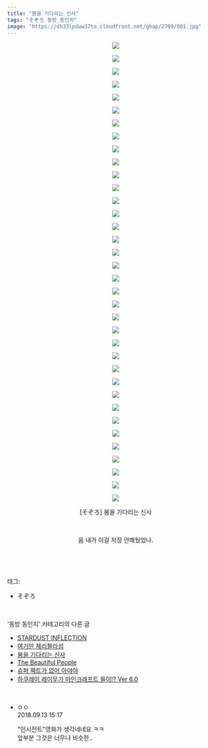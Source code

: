 ```yaml
---
title: "봄을 기다리는 신사"
tags: "そぞろ 동방_동인지"
image: "https://dh33lpduw37to.cloudfront.net/ghap/2709/001.jpg"
---
```

<div class="article">
<p style="text-align: center; clear: none; float: none;"><img src="{{ site.imgserver2 }}/ghap/2709/001.jpg"/></p>
<p style="text-align: center; clear: none; float: none;"><img src="{{ site.imgserver2 }}/ghap/2709/002.jpg"/></p>
<p style="text-align: center; clear: none; float: none;"><img src="{{ site.imgserver2 }}/ghap/2709/003.jpg"/></p>
<p style="text-align: center; clear: none; float: none;"><img src="{{ site.imgserver2 }}/ghap/2709/004.jpg"/></p>
<p style="text-align: center; clear: none; float: none;"><img src="{{ site.imgserver2 }}/ghap/2709/005.jpg"/></p>
<p style="text-align: center; clear: none; float: none;"><img src="{{ site.imgserver2 }}/ghap/2709/006.jpg"/></p>
<p style="text-align: center; clear: none; float: none;"><img src="{{ site.imgserver2 }}/ghap/2709/007.jpg"/></p>
<p style="text-align: center; clear: none; float: none;"><img src="{{ site.imgserver2 }}/ghap/2709/008.jpg"/></p>
<p style="text-align: center; clear: none; float: none;"><img src="{{ site.imgserver2 }}/ghap/2709/009.jpg"/></p>
<p style="text-align: center; clear: none; float: none;"><img src="{{ site.imgserver2 }}/ghap/2709/010.jpg"/></p>
<p style="text-align: center; clear: none; float: none;"><img src="{{ site.imgserver2 }}/ghap/2709/011.jpg"/></p>
<p style="text-align: center; clear: none; float: none;"><img src="{{ site.imgserver2 }}/ghap/2709/012.jpg"/></p>
<p style="text-align: center; clear: none; float: none;"><img src="{{ site.imgserver2 }}/ghap/2709/013.jpg"/></p>
<p style="text-align: center; clear: none; float: none;"><img src="{{ site.imgserver2 }}/ghap/2709/014.jpg"/></p>
<p style="text-align: center; clear: none; float: none;"><img src="{{ site.imgserver2 }}/ghap/2709/015.jpg"/></p>
<p style="text-align: center; clear: none; float: none;"><img src="{{ site.imgserver2 }}/ghap/2709/016.jpg"/></p>
<p style="text-align: center; clear: none; float: none;"><img src="{{ site.imgserver2 }}/ghap/2709/017.jpg"/></p>
<p style="text-align: center; clear: none; float: none;"><img src="{{ site.imgserver2 }}/ghap/2709/018.jpg"/></p>
<p style="text-align: center; clear: none; float: none;"><img src="{{ site.imgserver2 }}/ghap/2709/019.jpg"/></p>
<p style="text-align: center; clear: none; float: none;"><img src="{{ site.imgserver2 }}/ghap/2709/020.jpg"/></p>
<p style="text-align: center; clear: none; float: none;"><img src="{{ site.imgserver2 }}/ghap/2709/021.jpg"/></p>
<p style="text-align: center; clear: none; float: none;"><img src="{{ site.imgserver2 }}/ghap/2709/022.jpg"/></p>
<p style="text-align: center; clear: none; float: none;"><img src="{{ site.imgserver2 }}/ghap/2709/023.jpg"/></p>
<p style="text-align: center; clear: none; float: none;"><img src="{{ site.imgserver2 }}/ghap/2709/024.jpg"/></p>
<p style="text-align: center; clear: none; float: none;"><img src="{{ site.imgserver2 }}/ghap/2709/025.jpg"/></p>
<p style="text-align: center; clear: none; float: none;"><img src="{{ site.imgserver2 }}/ghap/2709/026.jpg"/></p>
<p style="text-align: center; clear: none; float: none;"><img src="{{ site.imgserver2 }}/ghap/2709/027.jpg"/></p>
<p style="text-align: center; clear: none; float: none;"><img src="{{ site.imgserver2 }}/ghap/2709/028.jpg"/></p>
<p style="text-align: center; clear: none; float: none;"><img src="{{ site.imgserver2 }}/ghap/2709/029.jpg"/></p>
<p style="text-align: center; clear: none; float: none;"><img src="{{ site.imgserver2 }}/ghap/2709/030.jpg"/></p>
<p style="text-align: center; clear: none; float: none;"><img src="{{ site.imgserver2 }}/ghap/2709/031.jpg"/></p>
<p style="text-align: center; clear: none; float: none;"><img src="{{ site.imgserver2 }}/ghap/2709/032.jpg"/></p>
<p style="text-align: center; clear: none; float: none;"><img src="{{ site.imgserver2 }}/ghap/2709/033.jpg"/></p>
<p style="text-align: center; clear: none; float: none;"><img src="{{ site.imgserver2 }}/ghap/2709/034.jpg"/></p>
<p style="text-align: center; clear: none; float: none;"><img src="{{ site.imgserver2 }}/ghap/2709/035.jpg"/></p>
<p style="text-align: center; clear: none; float: none;"><img src="{{ site.imgserver2 }}/ghap/2709/036.jpg"/></p>
<p style="text-align: center; clear: none; float: none;">[そぞろ] 봄을 기다리는 신사</p>
<p style="text-align: center; clear: none; float: none;"><br/></p>
<p style="text-align: center; clear: none; float: none;">음 내가 이걸 저장 안해뒀었나.</p>
<p><br/></p>
</div><br/>
<div class="tagTrail">
<p>태그: </p>
<ul>
<li>そぞろ</li>
</ul>
</div><br/>
<div class="another">
<p>'동방 동인지' 카테고리의 다른 글</p>
<ul>
<li><a href="/ghap_2711">STARDUST INFLECTION</a></li>
<li><a href="/ghap_2710">여기만 체리블라섬</a></li>
<li><a href="/ghap_2709">봄을 기다리는 신사</a></li>
<li><a href="/ghap_2708">The Beautiful People</a></li>
<li><a href="/ghap_2707">슈퍼 팩트가 없어 아야야</a></li>
<li><a href="/ghap_2706">하쿠레이 레이무가 마인크래프트 들이!? Ver 6.0</a></li>
</ul>
</div><br/>
<div class="cb_module cb_fluid">
<div class="cb_wrt cb_profile">
<div class="comment">
<ul>
<li class="cb_thumb_off" id="comment15331821">
<div class="cb_comment_area">
<div class="cb_info_area">
<div class="cb_section">
<span class="cb_nick_name">ㅇㅇ</span>
</div>
<div class="cb_section">
<span class="cb_date">2018.09.13 15:17 </span>
</div>
</div>
<div class="cb_dsc_comment">
<p class="cb_dsc">
											"인시전트"영화가 생각네네요 ㅋㅋ<br/>
앞부분 그것은 너무나 비슷한..
										</p>
</div>
</div></li>
</ul>
</div>
</div><!-- commentList close -->
</div><br/>
